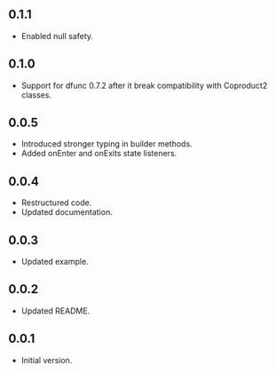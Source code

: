## 0.1.1
- Enabled null safety.

## 0.1.0
- Support for dfunc 0.7.2 after it break compatibility with Coproduct2 classes.

## 0.0.5
- Introduced stronger typing in builder methods.
- Added onEnter and onExits state listeners.

## 0.0.4
- Restructured code.
- Updated documentation.

## 0.0.3
- Updated example.

## 0.0.2
- Updated README.

## 0.0.1
- Initial version.
